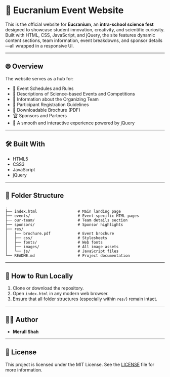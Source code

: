 # 🎪 Eucranium Event Website

This is the official website for **Eucranium**, an **intra-school science fest** designed to showcase student innovation, creativity, and scientific curiosity. Built with HTML, CSS, JavaScript, and jQuery, the site features dynamic content sections, team information, event breakdowns, and sponsor details—all wrapped in a responsive UI.

---

## 🌐 Overview

The website serves as a hub for:

- 📅 Event Schedules and Rules
- 🔬 Descriptions of Science-based Events and Competitions
- 👥 Information about the Organizing Team
- 📝 Participant Registration Guidelines
- 📂 Downloadable Brochure (PDF)
- 🏆 Sponsors and Partners
- 🎨 A smooth and interactive experience powered by jQuery

---

## 🛠️ Built With

- HTML5
- CSS3
- JavaScript
- jQuery

---

## 📁 Folder Structure

```text
.
├── index.html                  # Main landing page
├── events/                     # Event-specific HTML pages
├── our-team/                   # Team details section
├── sponsors/                   # Sponsor highlights
├── res/
│   ├── brochure.pdf            # Event brochure
│   ├── css/                    # Stylesheets
│   ├── fonts/                  # Web fonts
│   ├── images/                 # All image assets
│   └── js/                     # JavaScript files
└── README.md                   # Project documentation
```

---

## 🚀 How to Run Locally

1. Clone or download the repository.
2. Open `index.html` in any modern web browser.
3. Ensure that all folder structures (especially within `res/`) remain intact.

---

## 🙋‍♂️ Author

- **Merull Shah**

---

## 📜 License

This project is licensed under the MIT License. See the [LICENSE](LICENSE) file for more information.
